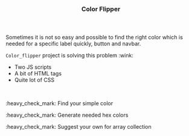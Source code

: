 <!DOCTYPE html>
<html>
  
  <header> 
  <h3>Color Flipper</h3> 
  </header>

<body>
  <div>
<p>Sometimes it is not so easy and possible to find the right color which is needed for a specific label quickly, button and navbar.</p>

<p><code>Color_flipper</code> project is solving this problem :wink:</p>
<ul>
<li>Two JS scripts</li>
<li>A bit of HTML tags</li>
<li>Quite lot of CSS</li>
</ul>
</div>
<br>
<div>
<p> :heavy_check_mark: Find your simple color </p>
<p> :heavy_check_mark: Generate needed hex colors </p>
<p> :heavy_check_mark: Suggest your own for array collection </p>
  </div>

</body>
</html>
